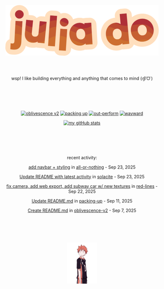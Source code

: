 <div align="center">
<img src="images/redYellowName_lightBeige.png" width="500">

<br></br>

<p>wsp! I like building everything and anything that comes to mind (ദ്ദി˙ᗜ˙)</p>

<br></br><br></br>

<!-- repo cards!! -->
[![oblivescence v2](https://github-readme-stats.vercel.app/api/pin/?username=solacite&repo=oblivescence-v2&theme=slateorange&hide_border=true&description_lines_count=2)](https://github.com/anuraghazra/github-readme-stats)
[![packing up](https://github-readme-stats.vercel.app/api/pin/?username=solacite&repo=packing-up&theme=slateorange&hide_border=true&description_lines_count=2)](https://github.com/anuraghazra/github-readme-stats)
[![out-perform](https://github-readme-stats.vercel.app/api/pin/?username=solacite&repo=out-perform&theme=slateorange&hide_border=true&description_lines_count=2)](https://github.com/anuraghazra/github-readme-stats)
[![wayward](https://github-readme-stats.vercel.app/api/pin/?username=solacite&repo=wayward&theme=slateorange&hide_border=true&description_lines_count=2)](https://github.com/anuraghazra/github-readme-stats)

[![my gitHub stats](https://github-readme-stats.vercel.app/api?username=solacite&theme=slateorange&hide_border=true&bg_color=00000000&hide=prs)](https://github.com/anuraghazra/github-readme-stats)

<br></br><br></br>

<!-- RECENT_ACTIVITY_START -->
recent activity:

[add navbar + styling](https://github.com/solacite/all-or-nothing/commit/cbe592e7a3e693e9f32982ad508da3e928c32faf) in [all-or-nothing](https://github.com/solacite/all-or-nothing) - Sep 23, 2025

[Update README with latest activity](https://github.com/solacite/solacite/commit/2d8c726b6766456f23d5e1b5ad90b9ab820510ca) in [solacite](https://github.com/solacite/solacite) - Sep 23, 2025

[fix camera, add web export, add subway car w/ new textures](https://github.com/solacite/red-lines/commit/372564a0072661acee1a0a738367a555d5a0b4b0) in [red-lines](https://github.com/solacite/red-lines) - Sep 22, 2025

[Update README.md](https://github.com/solacite/packing-up/commit/227df031c06fa7de0fefba2bee7e9d560a3e39ff) in [packing-up](https://github.com/solacite/packing-up) - Sep 11, 2025

[Create README.md](https://github.com/solacite/oblivescence-v2/commit/29321fde06915ed197687416e681961a0b2a1643) in [oblivescence-v2](https://github.com/solacite/oblivescence-v2) - Sep 7, 2025


<!-- RECENT_ACTIVITY_END -->

</div>

<br></br><br></br>

<div align="center">
    <img src="images/hinata.gif" width="100">
</div>

